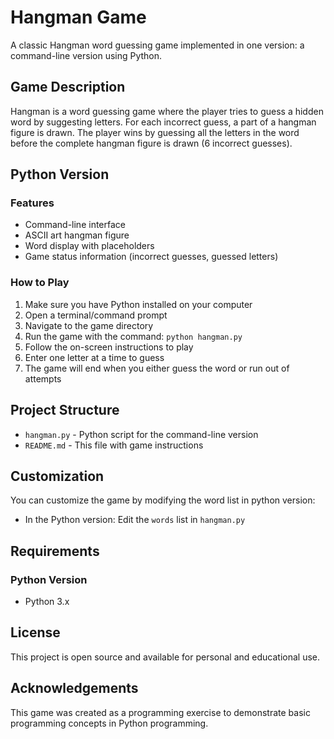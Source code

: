 # Hangman Game

A classic Hangman word guessing game implemented in one version: a command-line version using Python.

## Game Description

Hangman is a word guessing game where the player tries to guess a hidden word by suggesting letters. For each incorrect guess, a part of a hangman figure is drawn. The player wins by guessing all the letters in the word before the complete hangman figure is drawn (6 incorrect guesses).

## Python Version

### Features

- Command-line interface
- ASCII art hangman figure
- Word display with placeholders
- Game status information (incorrect guesses, guessed letters)

### How to Play

1. Make sure you have Python installed on your computer
2. Open a terminal/command prompt
3. Navigate to the game directory
4. Run the game with the command: `python hangman.py`
5. Follow the on-screen instructions to play
6. Enter one letter at a time to guess
7. The game will end when you either guess the word or run out of attempts

## Project Structure
- `hangman.py` - Python script for the command-line version
- `README.md` - This file with game instructions

## Customization

You can customize the game by modifying the word list in python version:
- In the Python version: Edit the `words` list in `hangman.py`

## Requirements

### Python Version
- Python 3.x

## License

This project is open source and available for personal and educational use.

## Acknowledgements

This game was created as a programming exercise to demonstrate basic programming concepts in Python programming.

